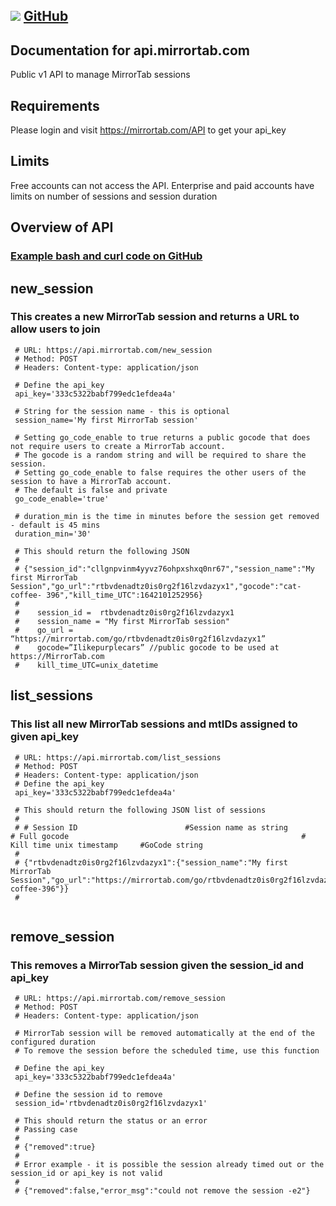 ## ![](https://docs.github.com/assets/images/site/favicon.png) [GitHub](https://github.com/MirrorTab/api/)

## Documentation for api.mirrortab.com 
Public v1 API to manage MirrorTab sessions

## Requirements
Please login and visit https://mirrortab.com/API to get your api_key

## Limits
Free accounts can not access the API. Enterprise and paid accounts have limits on number of sessions and session duration

## Overview of API 
### [Example bash and curl code on GitHub](https://github.com/MirrorTab/api_v1/tree/main/examples)

## new_session 
### This creates a new MirrorTab session and returns a URL to allow users to join
``` 
 # URL: https://api.mirrortab.com/new_session
 # Method: POST
 # Headers: Content-type: application/json
 
 # Define the api_key
 api_key='333c5322babf799edc1efdea4a'

 # String for the session name - this is optional 
 session_name='My first MirrorTab session'

 # Setting go_code_enable to true returns a public gocode that does not require users to create a MirrorTab account.
 # The gocode is a random string and will be required to share the session.
 # Setting go_code_enable to false requires the other users of the session to have a MirrorTab account.
 # The default is false and private
 go_code_enable='true' 

 # duration_min is the time in minutes before the session get removed - default is 45 mins
 duration_min='30'
 
 # This should return the following JSON
 #
 # {"session_id":"cllgnpvinm4yyvz76ohpxshxq0nr67","session_name":"My first MirrorTab Session","go_url":"rtbvdenadtz0is0rg2f16lzvdazyx1","gocode":"cat-coffee- 396","kill_time_UTC":1642101252956}
 #
 #    session_id =  rtbvdenadtz0is0rg2f16lzvdazyx1 
 #    session_name = "My first MirrorTab session"
 #    go_url = “https://mirrortab.com/go/rtbvdenadtz0is0rg2f16lzvdazyx1” 
 #    gocode=”Ilikepurplecars” //public gocode to be used at https://MirrorTab.com
 #    kill_time_UTC=unix_datetime 

```

## list_sessions
### This list all new MirrorTab sessions and mtIDs assigned to given api_key
``` 
 # URL: https://api.mirrortab.com/list_sessions
 # Method: POST
 # Headers: Content-type: application/json
 # Define the api_key
 api_key='333c5322babf799edc1efdea4a'
 
 # This should return the following JSON list of sessions
 #
 # # Session ID                        #Session name as string                     # Full gocode                                                    # Kill time unix timestamp     #GoCode string
 #
 # {"rtbvdenadtz0is0rg2f16lzvdazyx1":{"session_name":"My first MirrorTab Session","go_url":"https://mirrortab.com/go/rtbvdenadtz0is0rg2f16lzvdazyx1","kill_time_UTC":1642101252956,"gocode":"cat-coffee-396"}}
 #
 
```

## remove_session
### This removes a MirrorTab session given the session_id and api_key
``` 
 # URL: https://api.mirrortab.com/remove_session
 # Method: POST
 # Headers: Content-type: application/json

 # MirrorTab session will be removed automatically at the end of the configured duration
 # To remove the session before the scheduled time, use this function

 # Define the api_key
 api_key='333c5322babf799edc1efdea4a'

 # Define the session id to remove
 session_id='rtbvdenadtz0is0rg2f16lzvdazyx1'

 # This should return the status or an error
 # Passing case
 #
 # {"removed":true}
 #
 # Error example - it is possible the session already timed out or the session_id or api_key is not valid
 #
 # {"removed":false,"error_msg":"could not remove the session -e2"}

```
